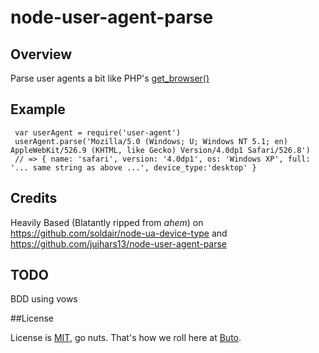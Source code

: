 # node-user-agent-parse

## Overview

Parse user agents a bit like PHP's [get_browser()](http://php.net/manual/en/function.get-browser.php)

## Example

     var userAgent = require('user-agent')
     userAgent.parse('Mozilla/5.0 (Windows; U; Windows NT 5.1; en) AppleWebKit/526.9 (KHTML, like Gecko) Version/4.0dp1 Safari/526.8')
     // => { name: 'safari', version: '4.0dp1', os: 'Windows XP', full: '... same string as above ...', device_type:'desktop' }

## Credits

Heavily Based (Blatantly ripped from *ahem*) on https://github.com/soldair/node-ua-device-type and https://github.com/jujhars13/node-user-agent-parse

## TODO
BDD using vows

##License

License is [MIT](http://opensource.org/licenses/mit-license.php), go nuts. That's how we roll here at [Buto](http://get.buto.tv).

